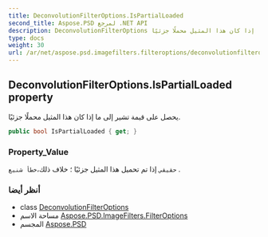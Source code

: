 ```yaml
---
title: DeconvolutionFilterOptions.IsPartialLoaded
second_title: Aspose.PSD لمرجع .NET API
description: DeconvolutionFilterOptions ملكية. يحصل على قيمة تشير إلى ما إذا كان هذا المثيل محملًا جزئيًا.
type: docs
weight: 30
url: /ar/net/aspose.psd.imagefilters.filteroptions/deconvolutionfilteroptions/ispartialloaded/
---
```

## DeconvolutionFilterOptions.IsPartialLoaded property

يحصل على قيمة تشير إلى ما إذا كان هذا المثيل محملًا جزئيًا.

```csharp
public bool IsPartialLoaded { get; }
```

### Property_Value

`حقيقي` إذا تم تحميل هذا المثيل جزئيًا ؛ خلاف ذلك،`خطأ شنيع` .

### أنظر أيضا

* class [DeconvolutionFilterOptions](../)
* مساحة الاسم [Aspose.PSD.ImageFilters.FilterOptions](../../deconvolutionfilteroptions/)
* المجسم [Aspose.PSD](../../../)


